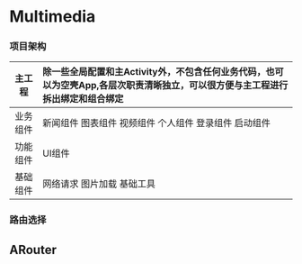 ﻿# Multimedia

### 项目架构

|主工程|除一些全局配置和主Activity外，不包含任何业务代码，也可以为空壳App,各层次职责清晰独立，可以很方便与主工程进行拆出绑定和组合绑定
|:---:|:---|
|业务组件|新闻组件 图表组件 视频组件 个人组件 登录组件 启动组件
|功能组件|UI组件
|基础组件|网络请求 图片加载 基础工具

### 路由选择
## ARouter
